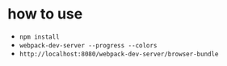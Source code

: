 # how to use

* `npm install`
* `webpack-dev-server --progress --colors`
* `http://localhost:8080/webpack-dev-server/browser-bundle`
